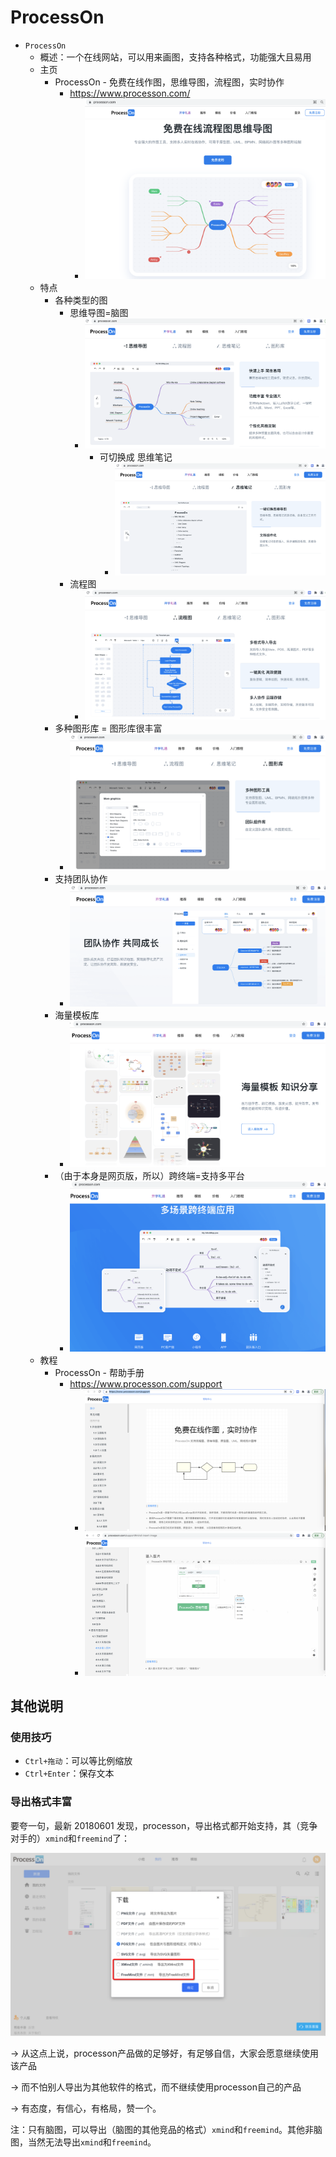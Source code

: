 # ProcessOn

* `ProcessOn`
  * 概述：一个在线网站，可以用来画图，支持各种格式，功能强大且易用
  * 主页
    * ProcessOn - 免费在线作图，思维导图，流程图，实时协作
      * https://www.processon.com/
          * ![processon_home](../../../../assets/img/processon_home.png)
  * 特点
    * 各种类型的图
      * 思维导图=脑图
        * ![processon_mindmap](../../../../assets/img/processon_mindmap.png)
          * 可切换成 思维笔记
            * ![processon_mind_list](../../../../assets/img/processon_mind_list.png)
      * 流程图
        * ![processon_flow_chart](../../../../assets/img/processon_flow_chart.png)
    * 多种图形库 = 图形库很丰富
      * ![processon_many_lib](../../../../assets/img/processon_many_lib.png)
    * 支持团队协作
      * ![processon_team_corp](../../../../assets/img/processon_team_corp.png)
    * 海量模板库
      * ![processon_massive_template](../../../../assets/img/processon_massive_template.png)
    * （由于本身是网页版，所以）跨终端=支持多平台
      * ![processon_multi_platform](../../../../assets/img/processon_multi_platform.png)
  * 教程
    * ProcessOn - 帮助手册
      * https://www.processon.com/support
        * ![processon_doc_main](../../../../assets/img/processon_doc_main.png)
        * ![processon_doc_mindmap](../../../../assets/img/processon_doc_mindmap.png)

## 其他说明

### 使用技巧

* `Ctrl+拖动`：可以等比例缩放
* `Ctrl+Enter`：保存文本

### 导出格式丰富

要夸一句，最新 20180601 发现，processon，导出格式都开始支持，其（竞争对手的）`xmind`和`freemind`了：

![processon_export_xmind_freemind](../../../../assets/img/processon_export_xmind_freemind.png)

-> 从这点上说，processon产品做的足够好，有足够自信，大家会愿意继续使用该产品

-> 而不怕别人导出为其他软件的格式，而不继续使用processon自己的产品

-> 有态度，有信心，有格局，赞一个。

注：只有脑图，可以导出（脑图的其他竞品的格式）`xmind`和`freemind`。其他非脑图，当然无法导出`xmind`和`freemind`。

